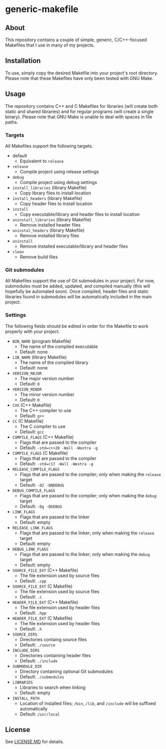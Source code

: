 # generic-makefile

## About
This repository contains a couple of simple, generic, C/C++-focused Makefiles that I use in many of my projects.

## Installation
To use, simply copy the desired Makefile into your project's root directory. Please note that these Makefiles have only been tested with GNU Make.

## Usage
The repository contains C++ and C Makefiles for libraries (will create both static and shared libraries) and for regular programs (will create a single binary). Please note that GNU Make is unable to deal with spaces in file paths.

### Targets
All Makefiles support the following targets.

- default
  - Equivalent to `release`
- `release`
  - Compile project using release settings
- `debug`
  - Compile project using debug settings
- `install_libraries` (library Makefile)
  - Copy library files to install location
- `install_headers` (library Makefile)
  - Copy header files to install location
- `install`
  - Copy executable/library and header files to install location
- `uninstall_libraries` (library Makefile)
  - Remove installed header files
- `uninstal_headers` (library Makefile)
  - Remove installed library files
- `uninstall`
  - Remove installed executable/library and header files
- `clean`
  - Remove build files

### Git submodules
All Makefiles support the use of Git submodules in your project. For now, submodules must be added, updated, and compiled manually (this will hopefully be automated soon). Once compiled, header files and static libraries found in submodules will be automatically included in the main project.

### Settings
The following fields should be edited in order for the Makefile to work properly with your project.

- `BIN_NAME` (program Makefile)
  - The name of the compiled executable
  - Default: none
- `LIB_NAME` (library Makefile)
  - The name of the compiled library
  - Default: none
- `VERSION_MAJOR`
  - The major version number
  - Default: `0`
- `VERSION_MINOR`
  - The minor version number
  - Default: `0`
- `CXX` (C++ Makefile)
  - The C++ compiler to use
  - Default: `g++`
- `CC` (C Makefile)
  - The C compiler to use
  - Default: `gcc`
- `COMPILE_FLAGS` (C++ Makefile)
  - Flags that are passed to the compiler
  - Default: `-std=c++20 -Wall -Wextra -g`
- `COMPILE_FLAGS` (C Makefile)
  - Flags that are passed to the compiler
  - Default: `-std=c17 -Wall -Wextra -g`
- `RELEASE_COMPILE_FLAGS`
  - Flags that are passed to the compiler; only when making the `release` target
  - Default: `-O2 -DNDEBUG`
- `DEBUG_COMPILE_FLAGS`
  - Flags that are passed to the compiler; only when making the `debug` target
  - Default: `-Og -DDEBUG`
- `LINK_FLAGS`
  - Flags that are passed to the linker
  - Default: empty
- `RELEASE_LINK_FLAGS`
  - Flags that are passed to the linker; only when making the `release` target
  - Default: empty
- `DEBUG_LINK_FLAGS`
  - Flags that are passed to the linker; only when making the `debug` target
  - Default: empty
- `SOURCE_FILE_EXT` (C++ Makefile)
  - The file extension used by source files
  - Default: `.cpp`
- `SOURCE_FILE_EXT` (C Makefile)
  - The file extension used by source files
  - Default: `.c`
- `HEADER_FILE_EXT` (C++ Makefile)
  - The file extension used by header files
  - Default: `.hpp`
- `HEADER_FILE_EXT` (C Makefile)
  - The file extension used by header files
  - Default: `.h`
- `SOURCE_DIRS`
  - Directories containg source files
  - Default: `./source`
- `INCLUDE_DIRS`
  - Directories containing header files
  - Default: `./include`
- `SUBMODULE_DIR`
  - Directory containing optional Git submodules
  - Default: `./submodules`
- `LIBRARIES`
  - Libraries to search when linking
  - Default: empty
- `INSTALL_PATH`
  - Location of installed files; `/bin`, `/lib`, and `/include` will be suffixed automatically
  - Default: `/usr/local`

## License
See [LICENSE.MD](LICENSE.MD) for details.

